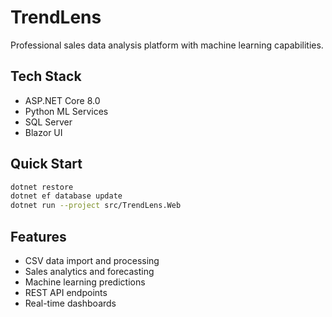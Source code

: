 # TrendLens

Professional sales data analysis platform with machine learning capabilities.

## Tech Stack
- ASP.NET Core 8.0
- Python ML Services
- SQL Server
- Blazor UI

## Quick Start
```bash
dotnet restore
dotnet ef database update
dotnet run --project src/TrendLens.Web
```

## Features
- CSV data import and processing
- Sales analytics and forecasting
- Machine learning predictions
- REST API endpoints
- Real-time dashboards
